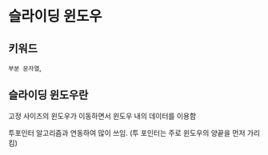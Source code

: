 # 슬라이딩 윈도우
## 키워드 
`부분 문자열`, 

## 슬라이딩 윈도우란
고정 사이즈의 윈도우가 이동하면서 윈도우 내의 데이터를 이용함

투포인터 알고리즘과 연동하여 많이 쓰임. (투 포인터는 주로 윈도우의 양끝을 먼저 가리킴)